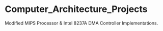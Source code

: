 # Computer_Architecture_Projects
Modified MIPS Processor &amp; Intel 8237A DMA Controller Implementations.
